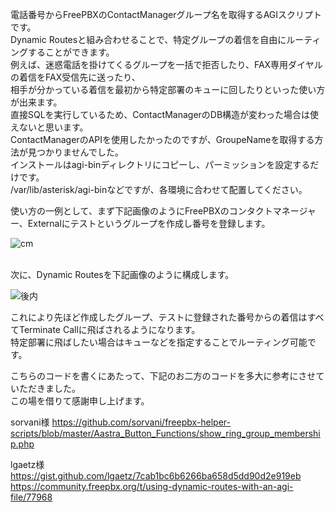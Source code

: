 電話番号からFreePBXのContactManagerグループ名を取得するAGIスクリプトです。<br/>
Dynamic Routesと組み合わせることで、特定グループの着信を自由にルーティングすることができます。<br/>
例えば、迷惑電話を掛けてくるグループを一括で拒否したり、FAX専用ダイヤルの着信をFAX受信先に送ったり、<br/>
相手が分かっている着信を最初から特定部署のキューに回したりといった使い方が出来ます。<br/>
直接SQLを実行しているため、ContactManagerのDB構造が変わった場合は使えないと思います。<br/>
ContactManagerのAPIを使用したかったのですが、GroupeNameを取得する方法が見つかりませんでした。<br/>
インストールはagi-binディレクトリにコピーし、パーミッションを設定するだけです。<br/>
/var/lib/asterisk/agi-binなどですが、各環境に合わせて配置してください。<br/>

使い方の一例として、まず下記画像のようにFreePBXのコンタクトマネージャー、Externalにテストというグループを作成し番号を登録します。

![cm](https://github.com/accept/getGroupByNumber-FreePBX/assets/421679/46d7b7b3-ce22-48e7-9819-e8b6db09cf9c)
<br/>
<br/>

次に、Dynamic Routesを下記画像のように構成します。

![後内](https://github.com/accept/getGroupByNumber-FreePBX/assets/421679/9329fc1b-ae88-44f9-8257-aa7ba6102549)

これにより先ほど作成したグループ、テストに登録された番号からの着信はすべてTerminate Callに飛ばされるようになります。<br/>
特定部署に飛ばしたい場合はキューなどを指定することでルーティング可能です。<br/>

こちらのコードを書くにあたって、下記のお二方のコードを多大に参考にさせていただきました。<br/>
この場を借りて感謝申し上げます。

sorvani様
https://github.com/sorvani/freepbx-helper-scripts/blob/master/Aastra_Button_Functions/show_ring_group_membership.php

lgaetz様
https://gist.github.com/lgaetz/7cab1bc6b6266ba658d5dd90d2e919eb
https://community.freepbx.org/t/using-dynamic-routes-with-an-agi-file/77968
